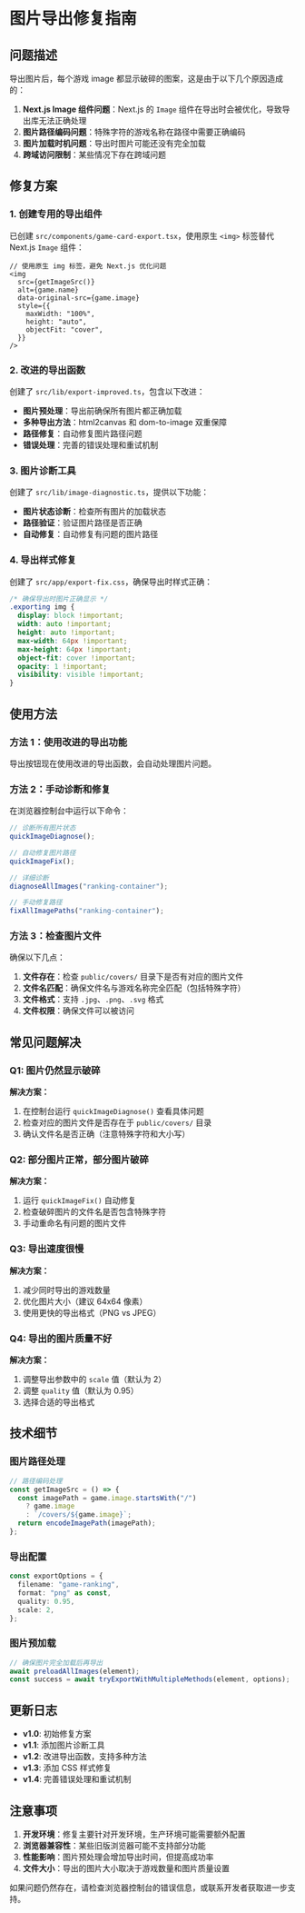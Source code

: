 # 图片导出修复指南

## 问题描述

导出图片后，每个游戏 image 都显示破碎的图案，这是由于以下几个原因造成的：

1. **Next.js Image 组件问题**：Next.js 的 `Image` 组件在导出时会被优化，导致导出库无法正确处理
2. **图片路径编码问题**：特殊字符的游戏名称在路径中需要正确编码
3. **图片加载时机问题**：导出时图片可能还没有完全加载
4. **跨域访问限制**：某些情况下存在跨域问题

## 修复方案

### 1. 创建专用的导出组件

已创建 `src/components/game-card-export.tsx`，使用原生 `<img>` 标签替代 Next.js `Image` 组件：

```tsx
// 使用原生 img 标签，避免 Next.js 优化问题
<img
  src={getImageSrc()}
  alt={game.name}
  data-original-src={game.image}
  style={{
    maxWidth: "100%",
    height: "auto",
    objectFit: "cover",
  }}
/>
```

### 2. 改进的导出函数

创建了 `src/lib/export-improved.ts`，包含以下改进：

- **图片预处理**：导出前确保所有图片都正确加载
- **多种导出方法**：html2canvas 和 dom-to-image 双重保障
- **路径修复**：自动修复图片路径问题
- **错误处理**：完善的错误处理和重试机制

### 3. 图片诊断工具

创建了 `src/lib/image-diagnostic.ts`，提供以下功能：

- **图片状态诊断**：检查所有图片的加载状态
- **路径验证**：验证图片路径是否正确
- **自动修复**：自动修复有问题的图片路径

### 4. 导出样式修复

创建了 `src/app/export-fix.css`，确保导出时样式正确：

```css
/* 确保导出时图片正确显示 */
.exporting img {
  display: block !important;
  width: auto !important;
  height: auto !important;
  max-width: 64px !important;
  max-height: 64px !important;
  object-fit: cover !important;
  opacity: 1 !important;
  visibility: visible !important;
}
```

## 使用方法

### 方法 1：使用改进的导出功能

导出按钮现在使用改进的导出函数，会自动处理图片问题。

### 方法 2：手动诊断和修复

在浏览器控制台中运行以下命令：

```javascript
// 诊断所有图片状态
quickImageDiagnose();

// 自动修复图片路径
quickImageFix();

// 详细诊断
diagnoseAllImages("ranking-container");

// 手动修复路径
fixAllImagePaths("ranking-container");
```

### 方法 3：检查图片文件

确保以下几点：

1. **文件存在**：检查 `public/covers/` 目录下是否有对应的图片文件
2. **文件名匹配**：确保文件名与游戏名称完全匹配（包括特殊字符）
3. **文件格式**：支持 `.jpg`、`.png`、`.svg` 格式
4. **文件权限**：确保文件可以被访问

## 常见问题解决

### Q1: 图片仍然显示破碎

**解决方案：**

1. 在控制台运行 `quickImageDiagnose()` 查看具体问题
2. 检查对应的图片文件是否存在于 `public/covers/` 目录
3. 确认文件名是否正确（注意特殊字符和大小写）

### Q2: 部分图片正常，部分图片破碎

**解决方案：**

1. 运行 `quickImageFix()` 自动修复
2. 检查破碎图片的文件名是否包含特殊字符
3. 手动重命名有问题的图片文件

### Q3: 导出速度很慢

**解决方案：**

1. 减少同时导出的游戏数量
2. 优化图片大小（建议 64x64 像素）
3. 使用更快的导出格式（PNG vs JPEG）

### Q4: 导出的图片质量不好

**解决方案：**

1. 调整导出参数中的 `scale` 值（默认为 2）
2. 调整 `quality` 值（默认为 0.95）
3. 选择合适的导出格式

## 技术细节

### 图片路径处理

```typescript
// 路径编码处理
const getImageSrc = () => {
  const imagePath = game.image.startsWith("/")
    ? game.image
    : `/covers/${game.image}`;
  return encodeImagePath(imagePath);
};
```

### 导出配置

```typescript
const exportOptions = {
  filename: "game-ranking",
  format: "png" as const,
  quality: 0.95,
  scale: 2,
};
```

### 图片预加载

```typescript
// 确保图片完全加载后再导出
await preloadAllImages(element);
const success = await tryExportWithMultipleMethods(element, options);
```

## 更新日志

- **v1.0**: 初始修复方案
- **v1.1**: 添加图片诊断工具
- **v1.2**: 改进导出函数，支持多种方法
- **v1.3**: 添加 CSS 样式修复
- **v1.4**: 完善错误处理和重试机制

## 注意事项

1. **开发环境**：修复主要针对开发环境，生产环境可能需要额外配置
2. **浏览器兼容性**：某些旧版浏览器可能不支持部分功能
3. **性能影响**：图片预处理会增加导出时间，但提高成功率
4. **文件大小**：导出的图片大小取决于游戏数量和图片质量设置

如果问题仍然存在，请检查浏览器控制台的错误信息，或联系开发者获取进一步支持。
